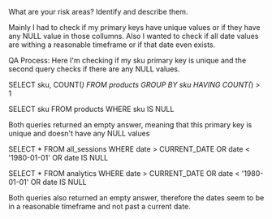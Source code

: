 What are your risk areas? Identify and describe them.

Mainly I had to check if my primary keys have unique values or if they have any NULL value in those collumns. Also I wanted to check if all date values are withing a reasonable timeframe or if that date even exists.

QA Process:
Here I'm checking if my sku primary key is unique and the second query checks if there are any NULL values.

SELECT sku, COUNT(*)
FROM products
GROUP BY sku
HAVING COUNT(*) > 1

SELECT sku 
FROM products
WHERE sku IS NULL

Both queries returned an empty answer, meaning that this primary key is unique and doesn't have any NULL values

SELECT *
FROM all_sessions
WHERE date > CURRENT_DATE OR date < '1980-01-01' OR date IS NULL

SELECT *
FROM analytics
WHERE date > CURRENT_DATE OR date < '1980-01-01' OR date IS NULL

Both queries also returned an empty answer, therefore the dates seem to be in a reasonable timeframe and not past a current date.
